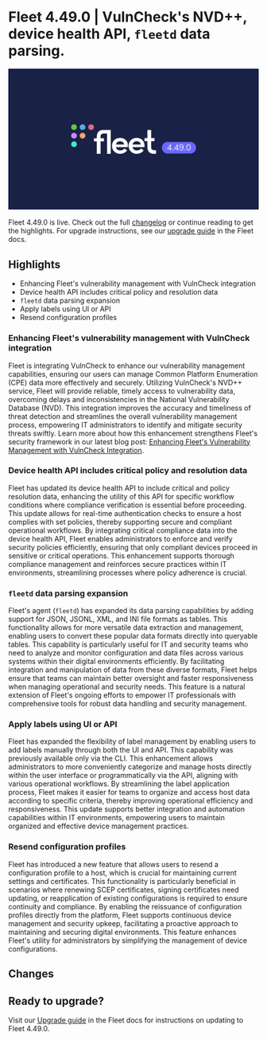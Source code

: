 # Fleet 4.49.0 | VulnCheck's NVD++, device health API, `fleetd` data parsing.

![Fleet 4.49.0](../website/assets/images/articles/fleet-4.49.0-1600x900@2x.png)

Fleet 4.49.0 is live. Check out the full [changelog](https://github.com/fleetdm/fleet/releases/tag/fleet-v4.49.0) or continue reading to get the highlights.
For upgrade instructions, see our [upgrade guide](https://fleetdm.com/docs/deploying/upgrading-fleet) in the Fleet docs.

## Highlights

* Enhancing Fleet's vulnerability management with VulnCheck integration
* Device health API includes critical policy and resolution data
* `fleetd` data parsing expansion
* Apply labels using UI or API
* Resend configuration profiles



### Enhancing Fleet's vulnerability management with VulnCheck integration

Fleet is integrating VulnCheck to enhance our vulnerability management capabilities, ensuring our users can manage Common Platform Enumeration (CPE) data more effectively and securely. Utilizing VulnCheck's NVD++ service, Fleet will provide reliable, timely access to vulnerability data, overcoming delays and inconsistencies in the National Vulnerability Database (NVD). This integration improves the accuracy and timeliness of threat detection and streamlines the overall vulnerability management process, empowering IT administrators to identify and mitigate security threats swiftly. Learn more about how this enhancement strengthens Fleet's security framework in our latest blog post: [Enhancing Fleet's Vulnerability Management with VulnCheck Integration](https://fleetdm.com/announcements/enhancing-fleets-vulnerability-management-with-vulncheck-integration).


### Device health API includes critical policy and resolution data

Fleet has updated its device health API to include critical and policy resolution data, enhancing the utility of this API for specific workflow conditions where compliance verification is essential before proceeding. This update allows for real-time authentication checks to ensure a host complies with set policies, thereby supporting secure and compliant operational workflows. By integrating critical compliance data into the device health API, Fleet enables administrators to enforce and verify security policies efficiently, ensuring that only compliant devices proceed in sensitive or critical operations. This enhancement supports thorough compliance management and reinforces secure practices within IT environments, streamlining processes where policy adherence is crucial.


### `fleetd` data parsing expansion

Fleet's agent (`fleetd`) has expanded its data parsing capabilities by adding support for JSON, JSONL, XML, and INI file formats as tables. This functionality allows for more versatile data extraction and management, enabling users to convert these popular data formats directly into queryable tables. This capability is particularly useful for IT and security teams who need to analyze and monitor configuration and data files across various systems within their digital environments efficiently. By facilitating integration and manipulation of data from these diverse formats, Fleet helps ensure that teams can maintain better oversight and faster responsiveness when managing operational and security needs. This feature is a natural extension of Fleet's ongoing efforts to empower IT professionals with comprehensive tools for robust data handling and security management.


### Apply labels using UI or API

Fleet has expanded the flexibility of label management by enabling users to add labels manually through both the UI and API. This capability was previously available only via the CLI. This enhancement allows administrators to more conveniently categorize and manage hosts directly within the user interface or programmatically via the API, aligning with various operational workflows. By streamlining the label application process, Fleet makes it easier for teams to organize and access host data according to specific criteria, thereby improving operational efficiency and responsiveness. This update supports better integration and automation capabilities within IT environments, empowering users to maintain organized and effective device management practices.


### Resend configuration profiles

Fleet has introduced a new feature that allows users to resend a configuration profile to a host, which is crucial for maintaining current settings and certificates. This functionality is particularly beneficial in scenarios where renewing SCEP certificates, signing certificates need updating, or reapplication of existing configurations is required to ensure continuity and compliance. By enabling the reissuance of configuration profiles directly from the platform, Fleet supports continuous device management and security upkeep, facilitating a proactive approach to maintaining and securing digital environments. This feature enhances Fleet's utility for administrators by simplifying the management of device configurations.



## Changes





## Ready to upgrade?

Visit our [Upgrade guide](https://fleetdm.com/docs/deploying/upgrading-fleet) in the Fleet docs for instructions on updating to Fleet 4.49.0.

<meta name="category" value="releases">
<meta name="authorFullName" value="JD Strong">
<meta name="authorGitHubUsername" value="spokanemac">
<meta name="publishedOn" value="2024-04-23">
<meta name="articleTitle" value="Fleet 4.49.0 | VulnCheck's NVD++, device health API, fleetd data parsing.">
<meta name="articleImageUrl" value="../website/assets/images/articles/fleet-4.49.0-1600x900@2x.png">
